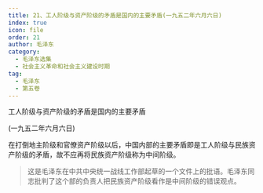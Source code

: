 ```yaml
---
title: 21、工人阶级与资产阶级的矛盾是国内的主要矛盾(一九五二年六月六日)
index: true
icon: file
order: 21
author: 毛泽东
category:
  - 毛泽东选集
  - 社会主义革命和社会主义建设时期
tag:
  - 毛泽东
  - 第五卷
---
```


工人阶级与资产阶级的矛盾是国内的主要矛盾

(一九五二年六月六日)

在打倒地主阶级和官僚资产阶级以后，中国内部的主要矛盾即是工人阶级与民族资产阶级的矛盾，故不应再将民族资产阶级称为中间阶级。

>这是毛泽东在中共中央统一战线工作部起草的一个文件上的批语。毛泽东同志批判了这个部的负责人把民族资产阶级看作是中间阶级的错误观点。
